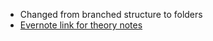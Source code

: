 - Changed from branched structure to folders
- [Evernote link for theory notes](https://www.evernote.com/shard/s450/sh/f326f159-65f8-a056-5ba8-9ac78090de30/4a6cf339f264bd7dedcfc693f99b5d37)

